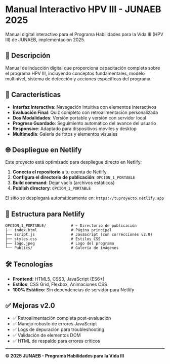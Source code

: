# Manual Interactivo HPV III - JUNAEB 2025

Manual digital interactivo para el Programa Habilidades para la Vida III (HPV III) de JUNAEB, implementación 2025.

## 🎯 Descripción

Manual de inducción digital que proporciona capacitación completa sobre el programa HPV III, incluyendo conceptos fundamentales, modelo multinivel, sistema de detección y acciones específicas del programa.

## 🚀 Características

- **Interfaz Interactiva**: Navegación intuitiva con elementos interactivos
- **Evaluación Final**: Quiz completo con retroalimentación personalizada
- **Dos Modalidades**: Versión portable y versión con servidor local
- **Progreso Guardado**: Seguimiento automático del avance del usuario
- **Responsive**: Adaptado para dispositivos móviles y desktop
- **Multimedia**: Galería de fotos y elementos visuales

## 🌐 Despliegue en Netlify

Este proyecto está optimizado para despliegue directo en Netlify:

1. **Conecta el repositorio** a tu cuenta de Netlify
2. **Configura el directorio de publicación**: `OPCION_1_PORTABLE`
3. **Build command**: Dejar vacío (archivos estáticos)
4. **Publish directory**: `OPCION_1_PORTABLE`

El sitio se desplegará automáticamente en: `https://tuproyecto.netlify.app`

## 📁 Estructura para Netlify

```
OPCION_1_PORTABLE/           # ← Directorio de publicación
├── index.html               # Página principal
├── script.js                # JavaScript (con correcciones v2.0)
├── styles.css               # Estilos CSS
├── logo.jpeg                # Logo del programa
└── Publics/                 # Galería de imágenes
```

## 🛠️ Tecnologías

- **Frontend**: HTML5, CSS3, JavaScript (ES6+)
- **Estilos**: CSS Grid, Flexbox, Animaciones CSS
- **100% Estático**: Sin dependencias de servidor para Netlify

## ✅ Mejoras v2.0

- ✅ Retroalimentación completa post-evaluación
- ✅ Manejo robusto de errores JavaScript  
- ✅ Logs de depuración para troubleshooting
- ✅ Validación de elementos DOM
- ✅ HTML de respaldo para errores críticos

---

**© 2025 JUNAEB - Programa Habilidades para la Vida III**
